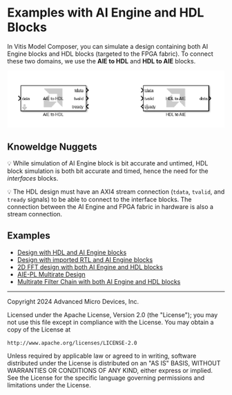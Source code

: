 # Examples with AI Engine and HDL Blocks

In Vitis Model Composer, you can simulate a design containing both AI Engine blocks and HDL blocks (targeted to the FPGA fabric). To connect these two domains, we use the **AIE to HDL** and **HDL to AIE** blocks.

![](images/screen_shot.PNG)

## Knoweldge Nuggets
 :bulb: While simulation of AI Engine block is bit accurate and untimed, HDL block simulation is both bit accurate and timed, hence the need for the *interfaces* blocks. 
 
 :bulb: The HDL design must have an AXI4 stream connection (`tdata`, `tvalid`, and `tready` signals) to be able to connect to the interface blocks. The connection between the AI Engine and FPGA fabric in hardware is also a stream connection.

## Examples
- [Design with HDL and AI Engine blocks](AIE_HDL_cosim/README.md)
- [Design with imported RTL and AI Engine blocks](AIE_HDL_cosim_rtl_blackbox/README.md)
- [2D FFT design with both AI Engine and HDL blocks](FFT2D/README.md)
- [AIE-PL Multirate Design](AIE_HDL_multirate/README.md)
- [Multirate Filter Chain with both AI Engine and HDL blocks](multirate_filter_chain/README.md)

------------

Copyright 2024 Advanced Micro Devices, Inc.

Licensed under the Apache License, Version 2.0 (the "License");
you may not use this file except in compliance with the License.
You may obtain a copy of the License at

    http://www.apache.org/licenses/LICENSE-2.0

Unless required by applicable law or agreed to in writing, software
distributed under the License is distributed on an "AS IS" BASIS,
WITHOUT WARRANTIES OR CONDITIONS OF ANY KIND, either express or implied.
See the License for the specific language governing permissions and
limitations under the License.
